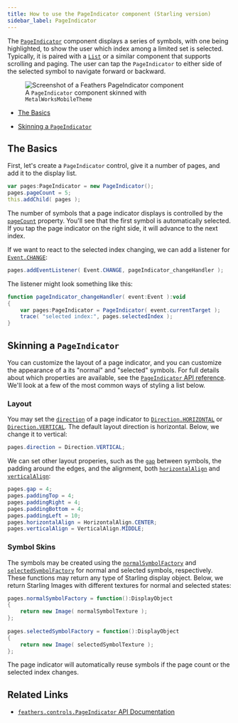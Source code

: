 ```yaml
---
title: How to use the PageIndicator component (Starling version)
sidebar_label: PageIndicator
---
```


The [`PageIndicator`](/api-reference/feathers/controls/PageIndicator.html) component displays a series of symbols, with one being highlighted, to show the user which index among a limited set is selected. Typically, it is paired with a [`List`](./list.md) or a similar component that supports scrolling and paging. The user can tap the `PageIndicator` to either side of the selected symbol to navigate forward or backward.

<figure>
<img src="/learn/as3-starling/images/page-indicator.png" srcset="/learn/as3-starling/images/page-indicator@2x.png 2x" alt="Screenshot of a Feathers PageIndicator component" />
<figcaption>A <code>PageIndicator</code> component skinned with <code>MetalWorksMobileTheme</code></figcaption>
</figure>

- [The Basics](#the-basics)

- [Skinning a `PageIndicator`](#skinning-a-pageindicator)

## The Basics

First, let's create a `PageIndicator` control, give it a number of pages, and add it to the display list.

```actionscript
var pages:PageIndicator = new PageIndicator();
pages.pageCount = 5;
this.addChild( pages );
```

The number of symbols that a page indicator displays is controlled by the [`pageCount`](/api-reference/feathers/controls/PageIndicator.html#pageCount) property. You'll see that the first symbol is automatically selected. If you tap the page indicator on the right side, it will advance to the next index.

If we want to react to the selected index changing, we can add a listener for [`Event.CHANGE`](/api-reference/feathers/controls/PageIndicator.html#event:change):

```actionscript
pages.addEventListener( Event.CHANGE, pageIndicator_changeHandler );
```

The listener might look something like this:

```actionscript
function pageIndicator_changeHandler( event:Event ):void
{
    var pages:PageIndicator = PageIndicator( event.currentTarget );
    trace( "selected index:", pages.selectedIndex );
}
```

## Skinning a `PageIndicator`

You can customize the layout of a page indicator, and you can customize the appearance of a its "normal" and "selected" symbols. For full details about which properties are available, see the [`PageIndicator` API reference](/api-reference/feathers/controls/PageIndicator.html). We'll look at a few of the most common ways of styling a list below.

### Layout

You may set the [`direction`](/api-reference/feathers/controls/PageIndicator.html#direction) of a page indicator to [`Direction.HORIZONTAL`](/api-reference/feathers/layout/Direction.html#HORIZONTAL) or [`Direction.VERTICAL`](/api-reference/feathers/layout/Direction.html#VERTICAL). The default layout direction is horizontal. Below, we change it to vertical:

```actionscript
pages.direction = Direction.VERTICAL;
```

We can set other layout properies, such as the [`gap`](/api-reference/feathers/controls/PageIndicator.html#gap) between symbols, the padding around the edges, and the alignment, both [`horizontalAlign`](/api-reference/feathers/controls/PageIndicator.html#horizontalAlign) and [`verticalAlign`](/api-reference/feathers/controls/PageIndicator.html#verticalAlign):

```actionscript
pages.gap = 4;
pages.paddingTop = 4;
pages.paddingRight = 4;
pages.paddingBottom = 4;
pages.paddingLeft = 10;
pages.horizontalAlign = HorizontalAlign.CENTER;
pages.verticalAlign = VerticalAlign.MIDDLE;
```

### Symbol Skins

The symbols may be created using the [`normalSymbolFactory`](/api-reference/feathers/controls/PageIndicator.html#normalSymbolFactory) and [`selectedSymbolFactory`](/api-reference/feathers/controls/PageIndicator.html#selectedSymbolFactory) for normal and selected symbols, respectively. These functions may return any type of Starling display object. Below, we return Starling Images with different textures for normal and selected states:

```actionscript
pages.normalSymbolFactory = function():DisplayObject
{
    return new Image( normalSymbolTexture );
};
 
pages.selectedSymbolFactory = function():DisplayObject
{
    return new Image( selectedSymbolTexture );
};
```

The page indicator will automatically reuse symbols if the page count or the selected index changes.

## Related Links

- [`feathers.controls.PageIndicator` API Documentation](/api-reference/feathers/controls/PageIndicator.html)

